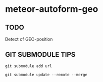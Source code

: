 meteor-autoform-geo
===================

TODO
----
Detect of GEO-position

GIT SUBMODULE TIPS
------------------

`git submodule add url`

`git submodule update --remote --merge`
